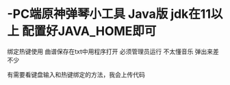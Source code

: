 # -PC端原神弹琴小工具 Java版 jdk在11以上 配置好JAVA_HOME即可 
绑定热键使用 曲谱保存在txt中用程序打开 必须管理员运行 不太懂音乐 弹出来差不少

有需要看键盘输入和热键绑定的方法，我会上传代码

